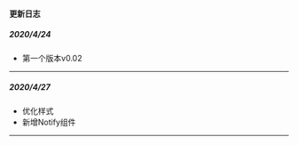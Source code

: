 <!--
 * @Author: Fone丶峰
 * @Date: 2019-10-22 11:32:29
 * @LastEditors: Fone丶峰
 * @LastEditTime: 2020-04-27 15:53:28
 * @Description: msg
 * @Email: qinrifeng@163.com
 * @Github: https://github.com/FoneQinrf
 -->
#### 更新日志
##### 2020/4/24 <Badge text="v0.02"/>
- 第一个版本v0.02
---
##### 2020/4/27 <Badge text="v0.04"/>
- 优化样式
- 新增Notify组件
---